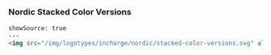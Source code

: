 ### Nordic Stacked Color Versions

```html
showSource: true
---
<img src="/img/logotypes/incharge/nordic/stacked-color-versions.svg" alt="incharge-logotype-nordic-stacked-color-versions" />
```
